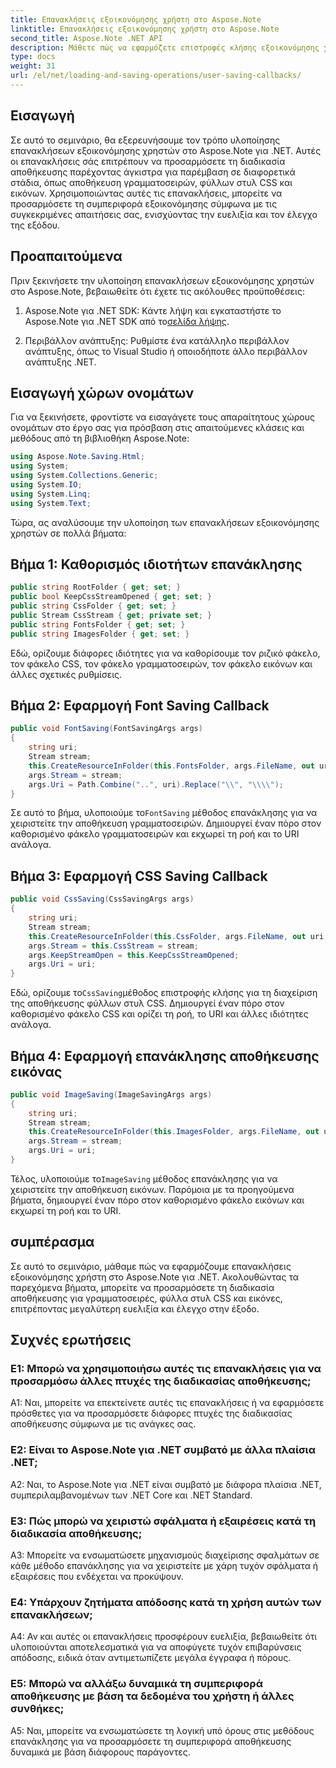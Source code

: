 ```yaml
---
title: Επανακλήσεις εξοικονόμησης χρήστη στο Aspose.Note
linktitle: Επανακλήσεις εξοικονόμησης χρήστη στο Aspose.Note
second_title: Aspose.Note .NET API
description: Μάθετε πώς να εφαρμόζετε επιστροφές κλήσης εξοικονόμησης χρηστών στο Aspose.Note για .NET για να προσαρμόσετε την αποθήκευση γραμματοσειρών, CSS και εικόνων.
type: docs
weight: 31
url: /el/net/loading-and-saving-operations/user-saving-callbacks/
---
```

## Εισαγωγή

Σε αυτό το σεμινάριο, θα εξερευνήσουμε τον τρόπο υλοποίησης επανακλήσεων εξοικονόμησης χρηστών στο Aspose.Note για .NET. Αυτές οι επανακλήσεις σάς επιτρέπουν να προσαρμόσετε τη διαδικασία αποθήκευσης παρέχοντας άγκιστρα για παρέμβαση σε διαφορετικά στάδια, όπως αποθήκευση γραμματοσειρών, φύλλων στυλ CSS και εικόνων. Χρησιμοποιώντας αυτές τις επανακλήσεις, μπορείτε να προσαρμόσετε τη συμπεριφορά εξοικονόμησης σύμφωνα με τις συγκεκριμένες απαιτήσεις σας, ενισχύοντας την ευελιξία και τον έλεγχο της εξόδου.

## Προαπαιτούμενα

Πριν ξεκινήσετε την υλοποίηση επανακλήσεων εξοικονόμησης χρηστών στο Aspose.Note, βεβαιωθείτε ότι έχετε τις ακόλουθες προϋποθέσεις:

1.  Aspose.Note για .NET SDK: Κάντε λήψη και εγκαταστήστε το Aspose.Note για .NET SDK από το[σελίδα λήψης](https://releases.aspose.com/note/net/).
   
2. Περιβάλλον ανάπτυξης: Ρυθμίστε ένα κατάλληλο περιβάλλον ανάπτυξης, όπως το Visual Studio ή οποιοδήποτε άλλο περιβάλλον ανάπτυξης .NET.

## Εισαγωγή χώρων ονομάτων

Για να ξεκινήσετε, φροντίστε να εισαγάγετε τους απαραίτητους χώρους ονομάτων στο έργο σας για πρόσβαση στις απαιτούμενες κλάσεις και μεθόδους από τη βιβλιοθήκη Aspose.Note:

```csharp
using Aspose.Note.Saving.Html;
using System;
using System.Collections.Generic;
using System.IO;
using System.Linq;
using System.Text;
```

Τώρα, ας αναλύσουμε την υλοποίηση των επανακλήσεων εξοικονόμησης χρηστών σε πολλά βήματα:

## Βήμα 1: Καθορισμός ιδιοτήτων επανάκλησης

```csharp
public string RootFolder { get; set; }
public bool KeepCssStreamOpened { get; set; }
public string CssFolder { get; set; }
public Stream CssStream { get; private set; }
public string FontsFolder { get; set; }
public string ImagesFolder { get; set; }
```

Εδώ, ορίζουμε διάφορες ιδιότητες για να καθορίσουμε τον ριζικό φάκελο, τον φάκελο CSS, τον φάκελο γραμματοσειρών, τον φάκελο εικόνων και άλλες σχετικές ρυθμίσεις.

## Βήμα 2: Εφαρμογή Font Saving Callback

```csharp
public void FontSaving(FontSavingArgs args)
{
    string uri;
    Stream stream;
    this.CreateResourceInFolder(this.FontsFolder, args.FileName, out uri, out stream);
    args.Stream = stream;
    args.Uri = Path.Combine("..", uri).Replace("\\", "\\\\");
}
```

 Σε αυτό το βήμα, υλοποιούμε το`FontSaving` μέθοδος επανάκλησης για να χειριστείτε την αποθήκευση γραμματοσειρών. Δημιουργεί έναν πόρο στον καθορισμένο φάκελο γραμματοσειρών και εκχωρεί τη ροή και το URI ανάλογα.

## Βήμα 3: Εφαρμογή CSS Saving Callback

```csharp
public void CssSaving(CssSavingArgs args)
{
    string uri;
    Stream stream;
    this.CreateResourceInFolder(this.CssFolder, args.FileName, out uri, out stream);
    args.Stream = this.CssStream = stream;
    args.KeepStreamOpen = this.KeepCssStreamOpened;
    args.Uri = uri;
}
```

 Εδώ, ορίζουμε το`CssSaving`μέθοδος επιστροφής κλήσης για τη διαχείριση της αποθήκευσης φύλλων στυλ CSS. Δημιουργεί έναν πόρο στον καθορισμένο φάκελο CSS και ορίζει τη ροή, το URI και άλλες ιδιότητες ανάλογα.

## Βήμα 4: Εφαρμογή επανάκλησης αποθήκευσης εικόνας

```csharp
public void ImageSaving(ImageSavingArgs args)
{
    string uri;
    Stream stream;
    this.CreateResourceInFolder(this.ImagesFolder, args.FileName, out uri, out stream);
    args.Stream = stream;
    args.Uri = uri;
}
```

 Τέλος, υλοποιούμε το`ImageSaving` μέθοδος επανάκλησης για να χειριστείτε την αποθήκευση εικόνων. Παρόμοια με τα προηγούμενα βήματα, δημιουργεί έναν πόρο στον καθορισμένο φάκελο εικόνων και εκχωρεί τη ροή και το URI.

## συμπέρασμα

Σε αυτό το σεμινάριο, μάθαμε πώς να εφαρμόζουμε επανακλήσεις εξοικονόμησης χρήστη στο Aspose.Note για .NET. Ακολουθώντας τα παρεχόμενα βήματα, μπορείτε να προσαρμόσετε τη διαδικασία αποθήκευσης για γραμματοσειρές, φύλλα στυλ CSS και εικόνες, επιτρέποντας μεγαλύτερη ευελιξία και έλεγχο στην έξοδο.

## Συχνές ερωτήσεις

### Ε1: Μπορώ να χρησιμοποιήσω αυτές τις επανακλήσεις για να προσαρμόσω άλλες πτυχές της διαδικασίας αποθήκευσης;

A1: Ναι, μπορείτε να επεκτείνετε αυτές τις επανακλήσεις ή να εφαρμόσετε πρόσθετες για να προσαρμόσετε διάφορες πτυχές της διαδικασίας αποθήκευσης σύμφωνα με τις ανάγκες σας.

### Ε2: Είναι το Aspose.Note για .NET συμβατό με άλλα πλαίσια .NET;

A2: Ναι, το Aspose.Note για .NET είναι συμβατό με διάφορα πλαίσια .NET, συμπεριλαμβανομένων των .NET Core και .NET Standard.

### Ε3: Πώς μπορώ να χειριστώ σφάλματα ή εξαιρέσεις κατά τη διαδικασία αποθήκευσης;

A3: Μπορείτε να ενσωματώσετε μηχανισμούς διαχείρισης σφαλμάτων σε κάθε μέθοδο επανάκλησης για να χειριστείτε με χάρη τυχόν σφάλματα ή εξαιρέσεις που ενδέχεται να προκύψουν.

### Ε4: Υπάρχουν ζητήματα απόδοσης κατά τη χρήση αυτών των επανακλήσεων;

A4: Αν και αυτές οι επανακλήσεις προσφέρουν ευελιξία, βεβαιωθείτε ότι υλοποιούνται αποτελεσματικά για να αποφύγετε τυχόν επιβαρύνσεις απόδοσης, ειδικά όταν αντιμετωπίζετε μεγάλα έγγραφα ή πόρους.

### Ε5: Μπορώ να αλλάξω δυναμικά τη συμπεριφορά αποθήκευσης με βάση τα δεδομένα του χρήστη ή άλλες συνθήκες;

A5: Ναι, μπορείτε να ενσωματώσετε τη λογική υπό όρους στις μεθόδους επανάκλησης για να προσαρμόσετε τη συμπεριφορά αποθήκευσης δυναμικά με βάση διάφορους παράγοντες.